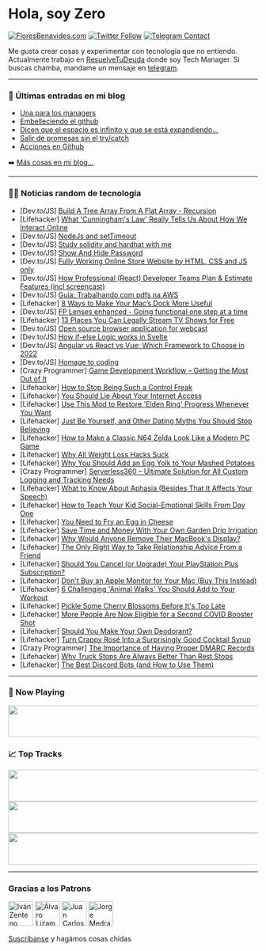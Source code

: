 # Hola, soy Zero

[![FloresBenavides.com](https://img.shields.io/website?down_message=oops&label=MiBlog&style=for-the-badge&up_message=online&url=https%3A%2F%2Ffloresbenavides.com)](https://floresbenavides.com) [![Twitter Follow](https://img.shields.io/twitter/follow/ZeroDragon?color=%231DA1F2&label=Follow&logo=twitter&logoColor=ffffff&style=for-the-badge)](https://twitter.com/zerodragon) [![Telegram Contact](https://img.shields.io/badge/escr%C3%ADbeme-ZeroDragon-%2326A5E4?style=for-the-badge&logo=telegram)](https://t.me/zerodragon)

Me gusta crear cosas y experimentar con tecnología que no entiendo.
Actualmente trabajo en [ResuelveTuDeuda](http://github.com/resuelve) donde soy Tech Manager.
Si buscas chamba, mandame un mensaje en [telegram](https://t.me/zerodragon).

---

### 📕 Últimas entradas en mi blog
<!-- BLOG-POST-LIST:START -->
- [Una para los managers](https://floresbenavides.com/una-para-los-managers/)
- [Embelleciendo el github](https://floresbenavides.com/embelleciendo-el-github/)
- [Dicen que el espacio es infinito y que se está expandiendo…](https://floresbenavides.com/dicen-que-el-espacio-es-infinito-y-que-se-esta-expandiendo/)
- [Salir de promesas sin el try/catch](https://floresbenavides.com/salir-de-promesas-sin-el-try-catch/)
- [Acciones en Github](https://floresbenavides.com/acciones-en-github/)
<!-- BLOG-POST-LIST:END -->

➡️ [Más cosas en mi blog...](https://floresbenavides.com)

---

### 👨‍💻 Noticias random de tecnología
<!-- TECH-POSTS:START -->
- [Dev.to/JS] [Build A Tree Array From A Flat Array - Recursion](https://dev.to/danielbellmas/build-a-tree-array-from-a-flat-array-recursion-32jn)
- [Lifehacker] [What &#39;Cunningham&#39;s Law&#39; Really Tells Us About How We Interact Online](https://lifehacker.com/what-cunninghams-law-really-tells-us-about-how-we-inter-1848733445)
- [Dev.to/JS] [NodeJs and setTimeout](https://dev.to/felipepaz/nodejs-and-settimeout-g16)
- [Dev.to/JS] [Study solidity and hardhat with me](https://dev.to/matteol/study-solidity-and-hardhat-with-me-1688)
- [Dev.to/JS] [Show And Hide Password](https://dev.to/sanketbodake/show-and-hide-password-1c4p)
- [Dev.to/JS] [Fully Working Online Store Website by HTML, CSS and JS only](https://dev.to/kunaal438/fully-working-online-store-website-by-html-css-and-js-only-44ck)
- [Dev.to/JS] [How Professional &lpar;React&rpar; Developer Teams Plan &amp; Estimate Features &lpar;incl screencast&rpar;](https://dev.to/profydev/how-professional-react-developer-teams-plan-estimate-features-incl-screencast-1c9m)
- [Dev.to/JS] [Guia: Trabalhando com pdfs na AWS](https://dev.to/xxdannilinxx/guia-trabalhando-com-pdfs-na-aws-3pa5)
- [Lifehacker] [8 Ways to Make Your Mac’s Dock More Useful](https://lifehacker.com/8-ways-to-make-your-mac-s-dock-more-useful-1848720074)
- [Dev.to/JS] [FP Lenses enhanced - Going functional one step at a time](https://dev.to/tracygjg/fp-lenses-enhanced-going-functional-one-step-at-a-time-4cp7)
- [Lifehacker] [13 Places You Can Legally Stream TV Shows for Free](https://lifehacker.com/13-places-you-can-legally-stream-tv-shows-for-free-1848697629)
- [Dev.to/JS] [Open source browser application for webcast](https://dev.to/video/open-source-browser-application-for-webcast-496d)
- [Dev.to/JS] [How if-else Logic works in Svelte](https://dev.to/smpnjn/how-if-else-logic-works-in-svelte-3j4g)
- [Dev.to/JS] [Angular vs React vs Vue: Which Framework to Choose in 2022](https://dev.to/amybrumby/angular-vs-react-vs-vue-which-framework-to-choose-in-2022-1npf)
- [Dev.to/JS] [Homage to coding](https://dev.to/alinanerlichdev/homage-to-coding-24mh)
- [Crazy Programmer] [Game Development Workflow – Getting the Most Out of It](https://www.thecrazyprogrammer.com/2022/04/game-development-workflow.html)
- [Lifehacker] [How to Stop Being Such a Control Freak](https://lifehacker.com/how-to-stop-being-such-a-control-freak-1848732230)
- [Lifehacker] [You Should Lie About Your Internet Access](https://lifehacker.com/you-should-lie-about-your-internet-access-1848731943)
- [Lifehacker] [Use This Mod to Restore &#39;Elden Ring&#39; Progress Whenever You Want](https://lifehacker.com/use-this-mod-to-restore-elden-ring-progress-whenever-yo-1848731609)
- [Lifehacker] [Just Be Yourself, and Other Dating Myths You Should Stop Believing](https://lifehacker.com/just-be-yourself-and-other-dating-myths-you-should-sto-1848731958)
- [Lifehacker] [How to Make a Classic N64 Zelda Look Like a Modern PC Game](https://lifehacker.com/how-to-make-a-classic-n64-zelda-look-like-a-modern-pc-g-1848731884)
- [Lifehacker] [Why All Weight Loss Hacks Suck](https://lifehacker.com/why-all-weight-loss-hacks-suck-1848727866)
- [Lifehacker] [Why You Should Add an Egg Yolk to Your Mashed Potatoes](https://lifehacker.com/why-you-should-add-an-egg-yolk-to-your-mashed-potatoes-1848727643)
- [Crazy Programmer] [Serverless360 – Ultimate Solution for All Custom Logging and Tracking Needs](https://www.thecrazyprogrammer.com/2022/03/serverless360.html)
- [Lifehacker] [What to Know About Aphasia &lpar;Besides That It Affects Your Speech&rpar;](https://lifehacker.com/what-to-know-about-aphasia-besides-that-it-affects-you-1848728176)
- [Lifehacker] [How to Teach Your Kid Social-Emotional Skills From Day One](https://lifehacker.com/how-to-teach-you-kid-social-emotional-skills-from-day-o-1848703204)
- [Lifehacker] [You Need to Fry an Egg in Cheese](https://lifehacker.com/you-need-to-fry-an-egg-in-cheese-1848725566)
- [Lifehacker] [Save Time and Money With Your Own Garden Drip Irrigation](https://lifehacker.com/save-time-and-money-with-your-own-garden-drip-irrigatio-1848724515)
- [Lifehacker] [Why Would Anyone Remove Their MacBook&#39;s Display?](https://lifehacker.com/why-would-anyone-remove-their-macbooks-display-1848725703)
- [Lifehacker] [The Only Right Way to Take Relationship Advice From a Friend](https://lifehacker.com/the-only-right-way-to-take-relationship-advice-from-a-f-1848721139)
- [Lifehacker] [Should You Cancel &lpar;or Upgrade&rpar; Your PlayStation Plus Subscription?](https://lifehacker.com/should-you-cancel-or-upgrade-your-playstation-plus-su-1848721975)
- [Lifehacker] [Don&#39;t Buy an Apple Monitor for Your Mac &lpar;Buy This Instead&rpar;](https://lifehacker.com/dont-buy-an-apple-monitor-for-your-mac-buy-this-instea-1848719495)
- [Lifehacker] [6 Challenging &#39;Animal Walks&#39; You Should Add to Your Workout](https://lifehacker.com/6-challenging-animal-walks-you-should-add-to-your-worko-1848720295)
- [Lifehacker] [Pickle Some Cherry Blossoms Before It&#39;s Too Late](https://lifehacker.com/pickle-some-cherry-blossoms-before-its-too-late-1848716298)
- [Lifehacker] [More People Are Now Eligible for a Second COVID Booster Shot](https://lifehacker.com/more-people-are-now-eligible-for-a-second-covid-booster-1848721281)
- [Lifehacker] [Should You Make Your Own Deodorant?](https://lifehacker.com/should-you-make-your-own-deodorant-1848719697)
- [Lifehacker] [Turn Crappy Rosé Into a Surprisingly Good Cocktail Syrup](https://lifehacker.com/turn-crappy-rose-into-a-surprisingly-good-cocktail-syru-1848720942)
- [Crazy Programmer] [The Importance of Having Proper DMARC Records](https://www.thecrazyprogrammer.com/2022/03/the-importance-of-having-proper-dmarc-records.html)
- [Lifehacker] [Why Truck Stops Are Always Better Than Rest Stops](https://lifehacker.com/why-truck-stops-are-better-than-rest-stops-and-how-to-1848719814)
- [Lifehacker] [The Best Discord Bots &lpar;and How to Use Them&rpar;](https://lifehacker.com/the-best-discord-bots-and-how-to-use-them-1848719524)<!-- TECH-POSTS:END -->

---

### 🎵 Now Playing
<a href="https://spotify-now-playing-dun.vercel.app/now-playing?open"><img src="https://spotify-now-playing-dun.vercel.app/now-playing" width="540" height="64"></a>

### 📈 Top Tracks
<a href="https://spotify-now-playing-dun.vercel.app/top-tracks?i=1&open"><img src="https://spotify-now-playing-dun.vercel.app/top-tracks?i=1" width="540" height="64"></a>
<a href="https://spotify-now-playing-dun.vercel.app/top-tracks?i=2&open"><img src="https://spotify-now-playing-dun.vercel.app/top-tracks?i=2" width="540" height="64"></a>
<a href="https://spotify-now-playing-dun.vercel.app/top-tracks?i=3&open"><img src="https://spotify-now-playing-dun.vercel.app/top-tracks?i=3" width="540" height="64"></a>

---

### Gracias a los Patrons
[<img src="https://avatars.githubusercontent.com/u/243380?v=4" alt="Iván Zenteno" width="50px">](https://github.com/k001) [<img src="https://avatars.githubusercontent.com/u/19955639?v=4" alt="Álvaro Lizama" width="50px">](https://github.com/alvarolizama) [<img src="https://avatars.githubusercontent.com/u/2718753?v=4" alt="Juan Carlos Ruiz" width="50px">](https://github.com/JuanCrg90) [<img src="https://avatars.githubusercontent.com/u/37025?v=4" alt="Jorge Medrano" width="50px">](https://github.com/h1pp1e) 

[Suscríbanse](https://www.patreon.com/zerodragon) y hagámos cosas chidas
